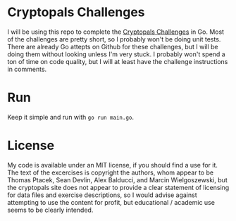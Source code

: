 # Cryptopals Challenges

I will be using this repo to complete the [Cryptopals Challenges](http://cryptopals.com/) in Go. Most of the challenges are pretty short, so I probably won't be doing unit tests. There are already Go attepts on Github for these challenges, but I will be doing them without looking unless I'm very stuck. I probably won't spend a ton of time on code quality, but I will at least have the challenge instructions in comments.

# Run

Keep it simple and run with `go run main.go`.

# License

My code is available under an MIT license, if you should find a use for it. The text of the excercises is copyright the authors, whom appear to be Thomas Ptacek, Sean Devlin, Alex Balducci, and Marcin Wielgoszewski, but the cryptopals site does not appear to provide a clear statement of licensing for data files and exercise descriptions, so I would advise against attempting to use the content for profit, but educational / academic use seems to be clearly intended.